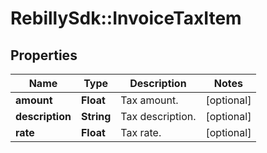 # RebillySdk::InvoiceTaxItem

## Properties
Name | Type | Description | Notes
------------ | ------------- | ------------- | -------------
**amount** | **Float** | Tax amount. | [optional] 
**description** | **String** | Tax description. | [optional] 
**rate** | **Float** | Tax rate. | [optional] 

